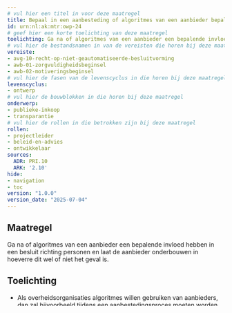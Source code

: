 ```yaml
---
# vul hier een titel in voor deze maatregel
title: Bepaal in een aanbesteding of algoritmes van een aanbieder bepalende invloed hebben in een besluit richting personen
id: urn:nl:ak:mtr:owp-24
# geef hier een korte toelichting van deze maatregel
toelichting: Ga na of algoritmes van een aanbieder een bepalende invloed hebben in een besluit richting personen en laat de aanbieder onderbouwen in hoeverre dit wel of niet het geval is.
# vul hier de bestandsnamen in van de vereisten die horen bij deze maatregel
vereiste:
- avg-10-recht-op-niet-geautomatiseerde-besluitvorming
- awb-01-zorgvuldigheidsbeginsel
- awb-02-motiveringsbeginsel
# vul hier de fasen van de levenscyclus in die horen bij deze maatregel
levenscyclus:
- ontwerp
# vul hier de bouwblokken in die horen bij deze maatregel
onderwerp:
- publieke-inkoop
- transparantie
# vul hier de rollen in die betrokken zijn bij deze maatregel
rollen:
- projectleider
- beleid-en-advies
- ontwikkelaar
sources:
  ADR: PRI.10
  ARK: '2.10'
hide:
- navigation
- toc
version: "1.0.0"
version_date: "2025-07-04"
---
```


<!-- tags -->
## Maatregel
Ga na of algoritmes van een aanbieder een bepalende invloed hebben in een besluit richting personen en laat de aanbieder onderbouwen in hoeverre dit wel of niet het geval is.

## Toelichting
- Als overheidsorganisaties algoritmes willen gebruiken van aanbieders, dan zal bijvoorbeeld tijdens een aanbestedingsproces moeten worden beoordeeld in hoeverre deze algoritmes invloed hebben op besluitvormingprocessen van deze organisaties. Algoritmes kunnen namelijk gebruikers ondersteunen bij de totstandkoming van besluiten, maar ook de besluitvorming van gebruikers overnemen. De mate van [menselijke tussenkomst](../../onderwerpen/menselijke-controle.md) speelt daarbij een belangrijk rol.

- Een opdrachtgever moet zelf bepalen welke algoritmes, gezien de specifieke context, wenselijk en toegestaan zijn. Vervolgens moet worden beoordeeld of de algoritmes die worden aangeboden door de aanbieder daarbij aansluiten.

- Tijdens het aanbestedingsproces moeten daarom inzichten worden verkregen hoe de algoritmes van aanbieders functioneren om tot een beoordeling te kunnen komen. Laat de aanbieder dit toelichten.

## Risico
<!-- vul hier het specifieke risico in dat kan worden gemitigeerd met behulp van deze maatregel -->
Algoritmes van aanbieders nemen besluitvormende taken over, zonder dat daar zicht op is of dat dit is beoordeeld.

## Bijbehorende vereiste(n) { data-search-exclude }
??? expander "Bekijk alle vereisten"
    <!-- list_vereisten_on_maatregelen_page -->

## Bronnen
- [Onderzoekskader Auditdienst Rijk, PRI.10](https://www.rijksoverheid.nl/documenten/rapporten/2023/07/11/onderzoekskader-algoritmes-adr-2023)
- [Toetingskader Algemene Rekenkamer, 2.10](https://www.rekenkamer.nl/onderwerpen/algoritmes/documenten/publicaties/2024/05/15/het-toetsingskader-aan-de-slag)

## Voorbeelden

Heb je een ander voorbeeld of best practice, laat het ons weten via [algoritmes@minbzk.nl](mailto:algoritmes@minbzk.nl)
